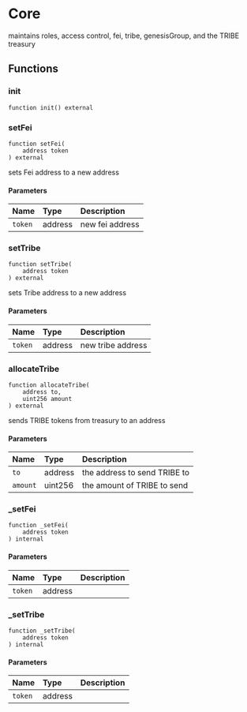 # Core

maintains roles, access control, fei, tribe, genesisGroup, and the TRIBE treasury

## Functions

### init

```solidity
function init() external
```

### setFei

```solidity
function setFei(
    address token
) external
```

sets Fei address to a new address

#### Parameters

| Name | Type | Description |
| :--- | :--- | :---------- |
| `token` | address | new fei address |

### setTribe

```solidity
function setTribe(
    address token
) external
```

sets Tribe address to a new address

#### Parameters

| Name | Type | Description |
| :--- | :--- | :---------- |
| `token` | address | new tribe address |

### allocateTribe

```solidity
function allocateTribe(
    address to,
    uint256 amount
) external
```

sends TRIBE tokens from treasury to an address

#### Parameters

| Name | Type | Description |
| :--- | :--- | :---------- |
| `to` | address | the address to send TRIBE to |
| `amount` | uint256 | the amount of TRIBE to send |

### _setFei

```solidity
function _setFei(
    address token
) internal
```

#### Parameters

| Name | Type | Description |
| :--- | :--- | :---------- |
| `token` | address |  |

### _setTribe

```solidity
function _setTribe(
    address token
) internal
```

#### Parameters

| Name | Type | Description |
| :--- | :--- | :---------- |
| `token` | address |  |


